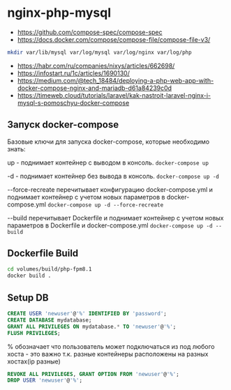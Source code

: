 # nginx-php-mysql

- https://github.com/compose-spec/compose-spec
- https://docs.docker.com/compose/compose-file/compose-file-v3/

```bash
mkdir var/lib/mysql var/log/mysql var/log/nginx var/log/php
```

- https://habr.com/ru/companies/nixys/articles/662698/
- https://infostart.ru/1c/articles/1690130/
- https://medium.com/@tech_18484/deploying-a-php-web-app-with-docker-compose-nginx-and-mariadb-d61a84239c0d
- https://timeweb.cloud/tutorials/laravel/kak-nastroit-laravel-nginx-i-mysql-s-pomoschyu-docker-compose

## Запуск docker-compose

Базовые ключи для запуска docker-compose, которые необходимо знать:

up - поднимает контейнер с выводом в консоль.
`docker-compose up`

-d - поднимает контейнер без вывода в консоль.
`docker-compose up -d`

--force-recreate перечитывает конфигурацию docker-compose.yml и поднимает контейнер с учетом новых параметров в docker-compose.yml
`docker-compose up -d --force-recreate`

--build перечитывает Dockerfile и поднимает контейнер с учетом новых параметров в Dockerfile и docker-compose.yml
`docker-compose up -d --build`

## Dockerfile Build

```bash
cd volumes/build/php-fpm8.1
docker build .
```

## Setup DB

```sql
CREATE USER 'newuser'@'%' IDENTIFIED BY 'password';
CREATE DATABASE mydatabase;
GRANT ALL PRIVILEGES ON mydatabase.* TO 'newuser'@'%';
FLUSH PRIVILEGES;
```

% обозначает что пользователь может подключаться из под любого хоста - это важно т.к. разные контейнеры расположены на разных хостах(ip разные)

```sql
REVOKE ALL PRIVILEGES, GRANT OPTION FROM 'newuser'@'%';
DROP USER 'newuser'@'%';
```

